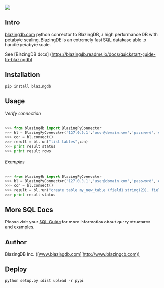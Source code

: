 ![](http://www.blazingdb.com/images/Logo_Blazing_verde.png)



## Intro

[blazingdb.com](http://www.blazingdb.com) python connector to BlazingDB, a high performance DB with petabyte scaling.
BlazingDB is an extremely fast SQL database able to handle petabyte scale.

See [BlazingDB docs] (https://blazingdb.readme.io/docs/quickstart-guide-to-blazingdb)

## Installation

`pip install blazingdb`



## Usage

###### Verify connection

```py
>>> from blazingdb import BlazingPyConnector
>>> bl = BlazingPyConnector('127.0.0.1','user@domain.com','password','database_name',port=8089)
>>> con = bl.connect()
>>> result = bl.run("list tables",con)
>>> print result.status
>>> print result.rows
```

###### Examples

```py
>>> from blazingdb import BlazingPyConnector
>>> bl = BlazingPyConnector('127.0.0.1','user@domain.com','password','database_name',port=8089)
>>> con = bl.connect()
>>> result = bl.run("create table my_new_table (field1 string(20), field2 long, field3 date, field4 double)",con)
>>> print result.status
```

## More SQL Docs

Please visit your [SQL Guide](https://blazingdb.readme.io/docs/blazingdb-sql-guide) for more information about query structures and examples.

## Author

BlazingDB Inc. ([www.blazingdb.com](http://www.blazingdb.com))


## Deploy

```
python setup.py sdist upload -r pypi
```
